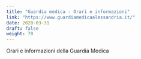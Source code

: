 ```yaml
---
title: "Guardia medica - Orari e informazioni"
link: "https://www.guardiamedicaalessandria.it/"
date: 2020-03-31
draft: false
weight: 70
---
```


Orari e informazioni della Guardia Medica
